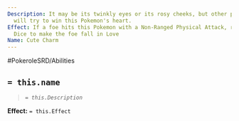 ```yaml
---
Description: It may be its twinkly eyes or its rosy cheeks, but other people and Pokemon
  will try to win this Pokemon's heart.
Effect: If a foe hits this Pokemon with a Non-Ranged Physical Attack, roll 3 Chance
  Dice to make the foe fall in Love
Name: Cute Charm
---
```


#PokeroleSRD/Abilities

## `= this.name`

> *`= this.Description`*

**Effect:** `= this.Effect`
